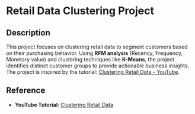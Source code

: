 # Retail Data Clustering Project

## Description
This project focuses on clustering retail data to segment customers based on their purchasing behavior. Using **RFM analysis** (Recency, Frequency, Monetary value) and clustering techniques like **K-Means**, the project identifies distinct customer groups to provide actionable business insights. The project is inspired by the tutorial: [Clustering Retail Data - YouTube](https://www.youtube.com/watch?v=afPJeQuVeuY&t=2000s).

## Reference
- **YouTube Tutorial**: [Clustering Retail Data](https://www.youtube.com/watch?v=afPJeQuVeuY&t=2000s)
